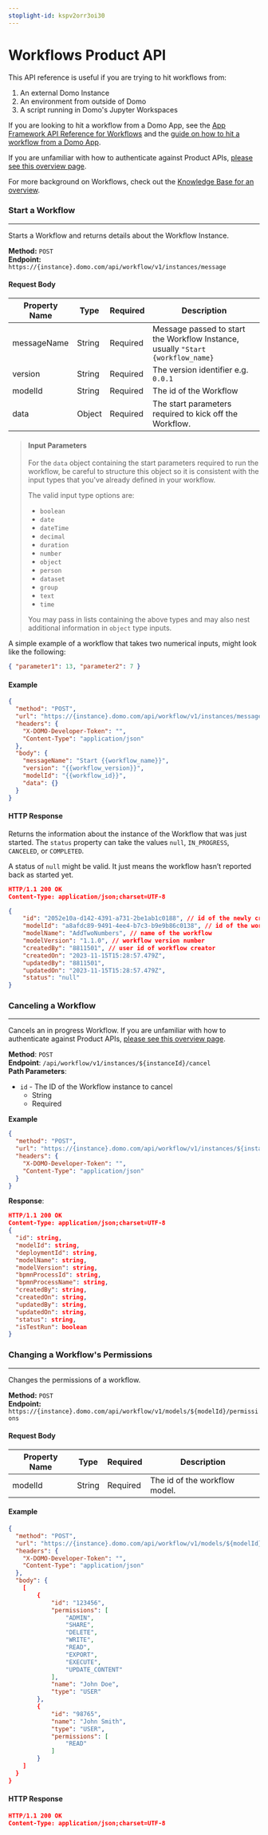 ```yaml
---
stoplight-id: kspv2orr3oi30
---
```


# Workflows Product API

This API reference is useful if you are trying to hit workflows from:

1. An external Domo Instance
2. An environment from outside of Domo
3. A script running in Domo's Jupyter Workspaces

If you are looking to hit a workflow from a Domo App, see the [App Framework API Reference for Workflows](../Domo-App-APIs/Workflows-API.md) and the [guide on how to hit a workflow from a Domo App](https://developer.domo.com/portal/81056f6209bfc-start-a-workflow-from-an-app).

If you are unfamiliar with how to authenticate against Product APIs, [please see this overview page](../Getting-Started/api-authentication.md).

For more background on Workflows, check out the [Knowledge Base for an overview](https://domo-support.domo.com/s/article/000005108?language=en_US).

### Start a Workflow

---

Starts a Workflow and returns details about the Workflow Instance.

**Method:** `POST`  
**Endpoint:** `https://{instance}.domo.com/api/workflow/v1/instances/message`

#### Request Body

| Property Name | Type   | Required | Description                                                                     |
| ------------- | ------ | -------- | ------------------------------------------------------------------------------- |
| messageName   | String | Required | Message passed to start the Workflow Instance, usually `"Start {workflow_name}` |
| version       | String | Required | The version identifier e.g. `0.0.1`                                             |
| modelId       | String | Required | The id of the Workflow                                                          |
| data          | Object | Required | The start parameters required to kick off the Workflow.                         |

> #### Input Parameters
>
> For the `data` object containing the start parameters required to run the workflow, be careful to structure this object so it is consistent with the input types that you've already defined in your workflow.
>
> The valid input type options are:
>
> - `boolean`
> - `date`
> - `dateTime`
> - `decimal`
> - `duration`
> - `number`
> - `object`
> - `person`
> - `dataset`
> - `group`
> - `text`
> - `time`
>
> You may pass in lists containing the above types and may also nest additional information in `object` type inputs.

A simple example of a workflow that takes two numerical inputs, might look like the following:

```json
{ "parameter1": 13, "parameter2": 7 }
```

#### Example

```json
{
  "method": "POST",
  "url": "https://{instance}.domo.com/api/workflow/v1/instances/message",
  "headers": {
    "X-DOMO-Developer-Token": "",
    "Content-Type": "application/json"
  },
  "body": {
    "messageName": "Start {{workflow_name}}",
    "version": "{{workflow_version}}",
    "modelId": "{{workflow_id}}",
    "data": {}
  }
}
```

#### HTTP Response

Returns the information about the instance of the Workflow that was just started. The `status` property can take the values `null`, `IN_PROGRESS`, `CANCELED`, or `COMPLETED`.

A status of `null` might be valid. It just means the workflow hasn’t reported back as started yet.

```json
HTTP/1.1 200 OK
Content-Type: application/json;charset=UTF-8

{
    "id": "2052e10a-d142-4391-a731-2be1ab1c0188", // id of the newly created workflow instance
    "modelId": "a8afdc89-9491-4ee4-b7c3-b9e9b86c0138", // id of the workflow
    "modelName": "AddTwoNumbers", // name of the workflow
    "modelVersion": "1.1.0", // workflow version number
    "createdBy": "8811501", // user id of workflow creator
    "createdOn": "2023-11-15T15:28:57.479Z",
    "updatedBy": "8811501",
    "updatedOn": "2023-11-15T15:28:57.479Z",
    "status": "null"
}
```

### Canceling a Workflow

---

Cancels an in progress Workflow. If you are unfamiliar with how to authenticate against Product APIs, [please see this overview page](../Getting-Started/api-authentication.md).

**Method**: `POST`  
**Endpoint**: `/api/workflow/v1/instances/${instanceId}/cancel`  
**Path Parameters**:

- `id` - The ID of the Workflow instance to cancel
  - String
  - Required

**Example**

```json
{
  "method": "POST",
  "url": "https://{instance}.domo.com/api/workflow/v1/instances/${instanceId}/cancel",
  "headers": {
    "X-DOMO-Developer-Token": "",
    "Content-Type": "application/json"
  }
}
```

**Response**:

```json
HTTP/1.1 200 OK
Content-Type: application/json;charset=UTF-8
{
  "id": string,
  "modelId": string,
  "deploymentId": string,
  "modelName": string,
  "modelVersion": string,
  "bpmnProcessId": string,
  "bpmnProcessName": string,
  "createdBy": string,
  "createdOn": string,
  "updatedBy": string,
  "updatedOn": string,
  "status": string,
  "isTestRun": boolean
}
```

### Changing a Workflow's Permissions

---

Changes the permissions of a workflow.

**Method:** `POST`  
**Endpoint:** `https://{instance}.domo.com/api/workflow/v1/models/${modelId}/permissions`

#### Request Body

| Property Name | Type   | Required | Description                   |
| ------------- | ------ | -------- | ----------------------------- |
| modelId       | String | Required | The id of the workflow model. |

#### Example

```json
{
  "method": "POST",
  "url": "https://{instance}.domo.com/api/workflow/v1/models/${modelId}/permissions",
  "headers": {
    "X-DOMO-Developer-Token": "",
    "Content-Type": "application/json"
  },
  "body": {
    [
        {
            "id": "123456",
            "permissions": [
                "ADMIN",
                "SHARE",
                "DELETE",
                "WRITE",
                "READ",
                "EXPORT",
                "EXECUTE",
                "UPDATE_CONTENT"
            ],
            "name": "John Doe",
            "type": "USER"
        },
        {
            "id": "98765",
            "name": "John Smith",
            "type": "USER",
            "permissions": [
                "READ"
            ]
        }
    ]
  }
}
```

#### HTTP Response

```json
HTTP/1.1 200 OK
Content-Type: application/json;charset=UTF-8
```
